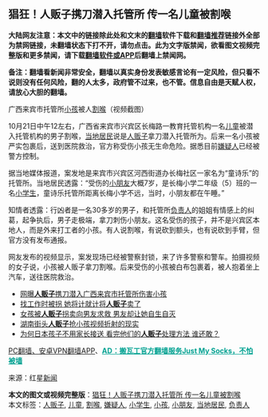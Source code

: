  <h2>猖狂！人贩子携刀潜入托管所 传一名儿童被割喉</h2> <p class="notice"><b>大陆网友注意：本文中的链接除此处和文末的<a href="https://github.com/bannedbook/fanqiang" >翻墙</a>软件下载和<a href="https://github.com/killgcd/justmysocks/blob/master/README.md">翻墙推荐</a>链接外全部为禁网链接，未翻墙状态下打不开，请勿点击。此为文字版禁闻，欲看图文视频完整版和更多禁闻，请下载<a href="https://github.com/bannedbook/fanqiang">翻墙软件或APP</a>后翻墙上禁闻网。</p><p>备注：翻墙看新闻非常安全，翻墙以真实身份发表敏感言论有一定风险，但只看不说则没有任何风险，翻的人太多，政府管不过来，也不管。信息自由是天赋人权，请放心大胆的翻墙。</b></p>  <div class="entry"> <p id="conimg"></p> <p>广西来宾市托管所<a href="https://www.bannedbook.org/bnews/tag/%e5%b0%8f%e5%ad%a9/" class="st_tag internal_tag" rel="tag" title="标签 小孩 下的日志">小孩</a>被人<a href="https://www.bannedbook.org/bnews/tag/%E5%89%B2%E5%96%89/" class="st_tag internal_tag" rel="tag" title="标签 割喉 下的日志">割喉</a>（视频截图）</p> <p>10月21日中午12左右，广西省来宾市兴宾区长梅路一教育托管机构一名<a href="https://www.bannedbook.org/bnews/tag/%E5%84%BF%E7%AB%A5/" class="st_tag internal_tag" rel="tag" title="标签 儿童 下的日志">儿童</a>被潜入托管机构的男子割喉，<a href="https://www.bannedbook.org/bnews/tag/%E5%BD%93%E5%9C%B0%E5%B1%85%E6%B0%91/" class="st_tag internal_tag" rel="tag" title="标签 当地居民 下的日志">当地居民</a>说是<a href="https://www.bannedbook.org/bnews/tag/%e4%ba%ba%e8%b4%a9%e5%ad%90/" class="st_tag internal_tag" rel="tag" title="标签 人贩子 下的日志">人贩子</a>拿刀潜入托管所为。后来一名小孩被严实包裹后，送到医院救治，官方称受伤小孩无生命危险。据悉目前<a href="https://www.bannedbook.org/bnews/tag/%E5%AB%8C%E7%96%91%E4%BA%BA/" class="st_tag internal_tag" rel="tag" title="标签 嫌疑人 下的日志">嫌疑人</a>已经被警方控制。</p> <p></p>  <p>据当地媒体报道，案发地是来宾市兴宾区河西街道办长梅社区一家名为“童诗乐”的托管所。当地居民透露：“受伤的<a href="https://www.bannedbook.org/bnews/tag/%E5%B0%8F%E6%9C%8B%E5%8F%8B/" class="st_tag internal_tag" rel="tag" title="标签 小朋友 下的日志">小朋友</a>大概7岁，是长梅小学二年级（5）班的一名<a href="https://www.bannedbook.org/bnews/tag/%E5%B0%8F%E5%AD%A6%E7%94%9F/" class="st_tag internal_tag" rel="tag" title="标签 小学生 下的日志">小学生</a>，童诗乐托管所距离长梅小学不远，当时，小朋友都在午睡。”</p> <p>知情者透露：行凶者是一名30多岁的男子，和托管所<a href="https://www.bannedbook.org/bnews/tag/%E8%B4%9F%E8%B4%A3%E4%BA%BA/" class="st_tag internal_tag" rel="tag" title="标签 负责人 下的日志">负责人</a>的姐姐有情感上的纠葛，起争执后，男子走极端，拿刀刺伤小朋友。这名受伤的孩子，并不是兴宾区本地人，而是外来打工者的小孩。有人说割喉，有说砍到额头，也有说砍到手臂，但官方没有发布通报。</p> <p>网友发布的视频显示，案发现场已经被警察封锁，来了许多警察和警车。拍摄视频的女子说，小孩被人贩子拿刀割喉。后来受伤的小孩被白布包裹着，被人抱着坐上汽车，送往医院救治。</p> <ul class='op-related-articles' title='相关阅读'> <li><a href='https://www.bannedbook.org/bnews/cbnews/20201023/1418618.html' target='_blank'>网曝<b>人贩子</b>携刀潜入广西来宾市托管所伤害小孩</a></li> <li><a href='https://www.bannedbook.org/bnews/comments/20201004/1407777.html' target='_blank'>找工作时被拐 她将计就计将<b>人贩子</b>卖了</a></li> <li><a href='https://www.bannedbook.org/bnews/baitai/20200809/1377247.html' target='_blank'>女孩被<b>人贩子</b>拐卖向男友求救 男友却让她自生自灭</a></li> <li><a href='https://www.bannedbook.org/bnews/comments/20200713/1371729.html' target='_blank'>湖南街头<b>人贩子</b>抢小孩视频折射的现实</a></li> <li><a href='https://www.bannedbook.org/bnews/lifebaike/20200415/1312812.html' target='_blank'>为何日本孩子不用家长接送 看完他们的<b>人贩子</b>处理方法 谁还敢？</a></li> </ul> <p class="texttj"> <a href="https://github.com/bannedbook/fanqiang/wiki/%E7%A6%81%E9%97%BB%E7%BD%91%E5%AE%89%E5%8D%93%E7%BF%BB%E5%A2%99%E6%96%B0%E9%97%BBAPP" target="_blank">PC翻墙、安卓VPN翻墙APP</a>、<span onclick="window.open('https://github.com/killgcd/justmysocks/blob/master/README.md')" style="font-weight:bold;color:#00A191;cursor:pointer;text-decoration:underline;outline:none">AD：搬瓦工官方翻墙服务Just My Socks，不怕被墙</span></p><p> 来源：红星<span class='wp_keywordlink_affiliate'><a href="https://www.bannedbook.org/" title="新闻">新闻</a></span> </p> <a name='sharetosocial'></a>       <div><b>本文的图文或视频完整版</b>：<a href='https://www.bannedbook.org/bnews/cbnews/20201023/1419026.html'>猖狂！人贩子携刀潜入托管所 传一名儿童被割喉</a></div>  </div><!--END ENTRY--> <div class="postfooter"> <div>本文标签：<a href="https://www.bannedbook.org/bnews/tag/%e4%ba%ba%e8%b4%a9%e5%ad%90/" rel="tag">人贩子</a>, <a href="https://www.bannedbook.org/bnews/tag/%E5%84%BF%E7%AB%A5/" rel="tag">儿童</a>, <a href="https://www.bannedbook.org/bnews/tag/%E5%89%B2%E5%96%89/" rel="tag">割喉</a>, <a href="https://www.bannedbook.org/bnews/tag/%E5%AB%8C%E7%96%91%E4%BA%BA/" rel="tag">嫌疑人</a>, <a href="https://www.bannedbook.org/bnews/tag/%E5%B0%8F%E5%AD%A6%E7%94%9F/" rel="tag">小学生</a>, <a href="https://www.bannedbook.org/bnews/tag/%e5%b0%8f%e5%ad%a9/" rel="tag">小孩</a>, <a href="https://www.bannedbook.org/bnews/tag/%E5%B0%8F%E6%9C%8B%E5%8F%8B/" rel="tag">小朋友</a>, <a href="https://www.bannedbook.org/bnews/tag/%E5%BD%93%E5%9C%B0%E5%B1%85%E6%B0%91/" rel="tag">当地居民</a>, <a href="https://www.bannedbook.org/bnews/tag/%E8%B4%9F%E8%B4%A3%E4%BA%BA/" rel="tag">负责人</a></div>  </div><!--END POSTFOOTER--> 